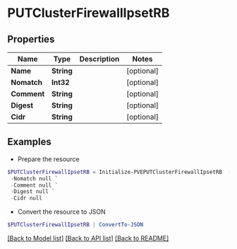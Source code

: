 # PUTClusterFirewallIpsetRB
## Properties

Name | Type | Description | Notes
------------ | ------------- | ------------- | -------------
**Name** | **String** |  | [optional] 
**Nomatch** | **Int32** |  | [optional] 
**Comment** | **String** |  | [optional] 
**Digest** | **String** |  | [optional] 
**Cidr** | **String** |  | [optional] 

## Examples

- Prepare the resource
```powershell
$PUTClusterFirewallIpsetRB = Initialize-PVEPUTClusterFirewallIpsetRB  -Name null `
 -Nomatch null `
 -Comment null `
 -Digest null `
 -Cidr null
```

- Convert the resource to JSON
```powershell
$PUTClusterFirewallIpsetRB | ConvertTo-JSON
```

[[Back to Model list]](../README.md#documentation-for-models) [[Back to API list]](../README.md#documentation-for-api-endpoints) [[Back to README]](../README.md)

